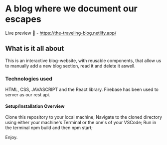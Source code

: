 # A blog where we document our escapes

Live preview 🚀 - https://the-traveling-blog.netlify.app/

## What is it all about

This is an interactive blog-website, with reusable components, that allow us to manually add a new blog section, read it and delete it aswell.

### Technologies used

HTML, CSS, JAVASCRIPT and the React library.
Firebase has been used to server as our rest api.

#### Setup/Installation Overview

Clone this repository to your local machine;
Navigate to the cloned directory using either your machine's Terminal or the one's of your VSCode;
Run in the terminal npm build and then npm start;

Enjoy.
